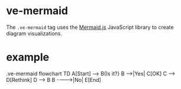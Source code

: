 # ve-mermaid

The `.ve-mermaid` tag uses the [Mermaid.js](https://mermaid.js.org/) JavaScript library to create diagram visualizations.

# example

.ve-mermaid
    flowchart TD
        A[Start] --> B{Is it?}
        B -->|Yes| C[OK]
        C --> D[Rethink]
        D --> B
        B ---->|No| E[End]